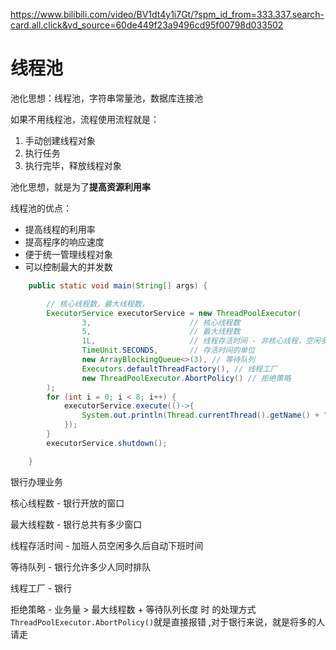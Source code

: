 https://www.bilibili.com/video/BV1dt4y1i7Gt/?spm_id_from=333.337.search-card.all.click&vd_source=60de449f23a9496cd95f00798d033502

# 线程池

池化思想：线程池，字符串常量池，数据库连接池

如果不用线程池，流程使用流程就是：

1. 手动创建线程对象
2. 执行任务
3. 执行完毕，释放线程对象

池化思想，就是为了**提高资源利用率**

线程池的优点：

- 提高线程的利用率
- 提高程序的响应速度
- 便于统一管理线程对象
- 可以控制最大的并发数

~~~java
    public static void main(String[] args) {

        // 核心线程数，最大线程数，
        ExecutorService executorService = new ThreadPoolExecutor(
                3,          			// 核心线程数
                5,                      // 最大线程数
                1L,                     // 线程存活时间 - 非核心线程，空闲多久后关闭
                TimeUnit.SECONDS,       // 存活时间的单位
                new ArrayBlockingQueue<>(3), // 等待队列
                Executors.defaultThreadFactory(), // 线程工厂
                new ThreadPoolExecutor.AbortPolicy() // 拒绝策略
        );
        for (int i = 0; i < 8; i++) {
            executorService.execute(()->{
                System.out.println(Thread.currentThread().getName() + "========> 办理业务");
            });
        }
        executorService.shutdown();

    }
~~~

银行办理业务

核心线程数 - 银行开放的窗口

最大线程数 - 银行总共有多少窗口

线程存活时间 - 加班人员空闲多久后自动下班时间

等待队列 - 银行允许多少人同时排队

线程工厂 -  银行

拒绝策略 - 业务量 > 最大线程数 + 等待队列长度 时 的处理方式 `ThreadPoolExecutor.AbortPolicy()`就是直接报错 ,对于银行来说，就是将多的人请走